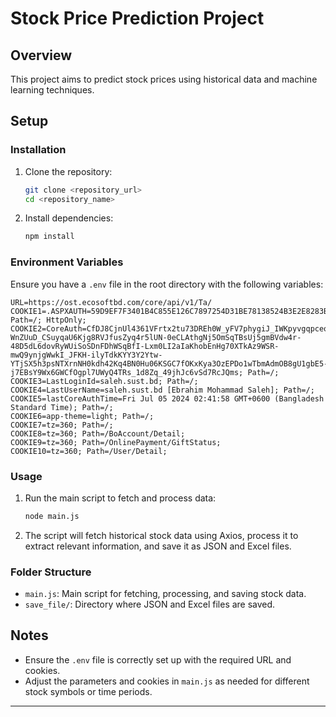 
# Stock Price Prediction Project

## Overview

This project aims to predict stock prices using historical data and machine learning techniques.

## Setup

### Installation

1. Clone the repository:
   ```bash
   git clone <repository_url>
   cd <repository_name>
   ```

2. Install dependencies:
   ```bash
   npm install
   ```

### Environment Variables

Ensure you have a `.env` file in the root directory with the following variables:

```dotenv
URL=https://ost.ecosoftbd.com/core/api/v1/Ta/
COOKIE1=.ASPXAUTH=59D9EF7F3401B4C855E126C7897254D31BE78138524B3E2E8283B2D0034F1C3D605CE681AE50C3FC09C7FE8284B8321043EF85E62EA5DA1FE07A85AA5304B27F31E0E94AE249EC6043E387BB1135C37ABBE33BAB9F1B9580ED76A84312BB92D01D5DE7E20D29EC6522970C1CD6022D6E4197F8DA18D8375BBF4B20959E92FDE948F7164BC4AF24A195E4117D174FFE0B89E461428A5216E0; Path=/; HttpOnly;
COOKIE2=CoreAuth=CfDJ8CjnUl4361VFrtx2tu73DREh0W_yFV7phygiJ_IWKpyvgqpceo9DzprT_RyhV-WnZUuD_CSuyqaU6Kjg8RVJfusZyq4r5lUN-0eCLAthgNj5OmSqTBsUj5gmBVdw4r-48D5dL6dovRyWUiSoSDnFDhWSqBfI-Lxm0LI2aIaKhobEnHg70XTkAz9WSR-mwQ9ynjgWwkI_JFKH-ilyTdkKYY3Y2Ytw-YTjSX5h3psNTXrnNH0kdh42Kq4BN0Hu06KSGC7fOKxKya3OzEPDo1wTbmAdmOB8gU1gbE5-j7EBsY9Wx6GWCfOgpl7UWyQ4TRs_1d8Zq_49jhJc6vSd7RcJQms; Path=/;
COOKIE3=LastLoginId=saleh.sust.bd; Path=/;
COOKIE4=LastUserName=saleh.sust.bd [Ebrahim Mohammad Saleh]; Path=/;
COOKIE5=lastCoreAuthTime=Fri Jul 05 2024 02:41:58 GMT+0600 (Bangladesh Standard Time); Path=/;
COOKIE6=app-theme=light; Path=/;
COOKIE7=tz=360; Path=/;
COOKIE8=tz=360; Path=/BoAccount/Detail;
COOKIE9=tz=360; Path=/OnlinePayment/GiftStatus;
COOKIE10=tz=360; Path=/User/Detail;
```

### Usage

1. Run the main script to fetch and process data:
   ```bash
   node main.js
   ```

2. The script will fetch historical stock data using Axios, process it to extract relevant information, and save it as JSON and Excel files.

### Folder Structure

- `main.js`: Main script for fetching, processing, and saving stock data.
- `save_file/`: Directory where JSON and Excel files are saved.

## Notes

- Ensure the `.env` file is correctly set up with the required URL and cookies.
- Adjust the parameters and cookies in `main.js` as needed for different stock symbols or time periods.

---
